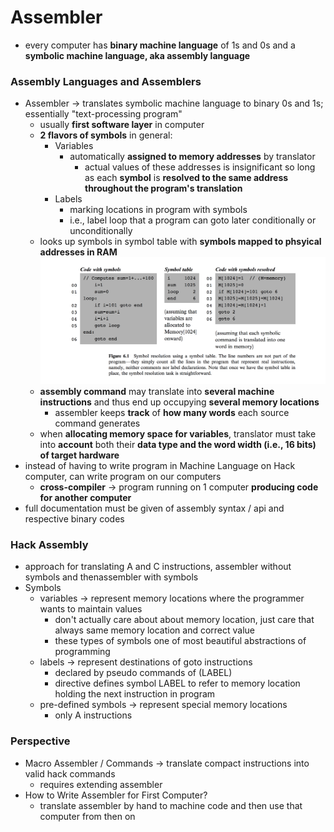 # Assembler
* every computer has **binary machine language** of 1s and 0s and a **symbolic machine language, aka assembly language**

### Assembly Languages and Assemblers
* Assembler -> translates symbolic machine language to binary 0s and 1s; essentially "text-processing program"
  * usually **first software layer** in computer
  * **2 flavors of symbols** in general:
    * Variables
      * automatically **assigned to memory addresses** by translator
        * actual values of these addresses is insignificant so long as each **symbol** is **resolved to the same address throughout the program's translation**
    * Labels
      * marking locations in program with symbols
      * i.e., label loop that a program can goto later conditionally or unconditionally
  * looks up symbols in symbol table with **symbols mapped to phsyical addresses in RAM**
  ![SymbolResolution](./SymbolResolution.png)
  * **assembly command** may translate into **several machine instructions** and thus end up occupying **several memory locations**
    * assembler keeps **track** of **how many words** each source command generates
  * when **allocating memory space for variables**, translator must take into **account** both their **data type and the word width (i.e., 16 bits) of target hardware**
* instead of having to write program in Machine Language on Hack computer, can write program on our computers
  * **cross-compiler** -> program running on 1 computer **producing code for another computer**
* full documentation must be given of assembly syntax / api and respective binary codes

### Hack Assembly
* approach for translating A and C instructions, assembler without symbols and thenassembler with symbols
* Symbols
  * variables -> represent memory locations where the programmer wants to maintain values
    * don't actually care about about memory location, just care that always same memory location and correct value
    * these types of symbols one of most beautiful abstractions of programming
  * labels -> represent destinations of goto instructions
    * declared by pseudo commands of (LABEL)
    * directive defines symbol LABEL to refer to memory location holding the next instruction in program
  * pre-defined symbols -> represent special memory locations
    * only A instructions

### Perspective
* Macro Assembler / Commands -> translate compact instructions into valid hack commands
  * requires extending assembler
* How to Write Assembler for First Computer?
  * translate assembler by hand to machine code and then use that computer from then on
